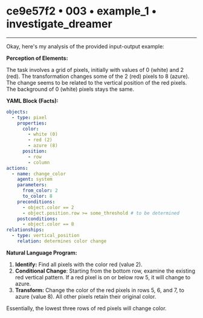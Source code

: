 # ce9e57f2 • 003 • example_1 • investigate_dreamer

---
Okay, here's my analysis of the provided input-output example:

**Perception of Elements:**

The task involves a grid of pixels, initially with values of 0 (white) and 2 (red). The transformation changes some of the 2 (red) pixels to 8 (azure). The change seems to be related to the vertical position of the red pixels. The background of 0 (white) pixels stays the same.

**YAML Block (Facts):**



```yaml
objects:
  - type: pixel
    properties:
      color:
        - white (0)
        - red (2)
        - azure (8)
      position:
        - row
        - column
actions:
  - name: change_color
    agent: system
    parameters:
      from_color: 2
      to_color: 8
    preconditions:
      - object.color == 2
      - object.position.row >= some_threshold # to be determined
    postconditions:
      - object.color == 8
relationships:
  - type: vertical_position
    relation: determines color change

```



**Natural Language Program:**

1.  **Identify:** Find all pixels with the color red (value 2).
2.  **Conditional Change**: Starting from the bottom row, examine the existing red vertical pattern. If a red pixel is on or below row 5, it will change to azure.
3.  **Transform:** Change the color of the red pixels in rows 5, 6, and 7, to azure (value 8). All other pixels retain their original color.

Essentially, the lowest three rows of red pixels will change color.


